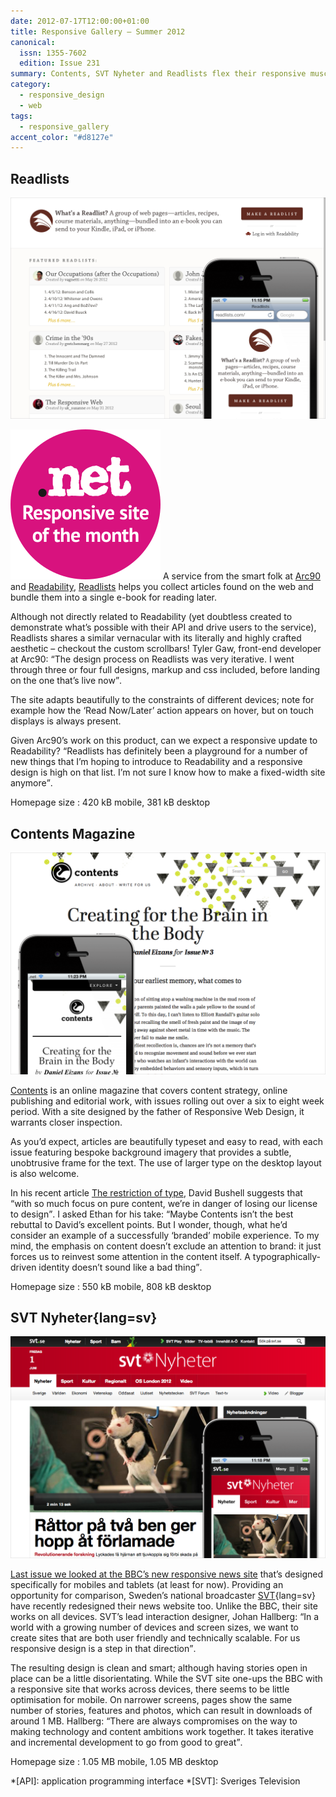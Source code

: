 ```yaml
---
date: 2012-07-17T12:00:00+01:00
title: Responsive Gallery – Summer 2012
canonical:
  issn: 1355-7602
  edition: Issue 231
summary: Contents, SVT Nyheter and Readlists flex their responsive muscles.
category:
  - responsive_design
  - web
tags:
  - responsive_gallery
accent_color: "#d8127e"
---
```


## Readlists

![Readlists homepage on a mobile phone with a screenshot of the desktop layout behind.](/media/2012/199/a1/readlists.png)

![Responsive site of the month](/media/2012/143/a2/site_of_the_month.svg) A service from the smart folk at [Arc90][1] and [Readability][2], [Readlists][3] helps you collect articles found on the web and bundle them into a single e-book for reading later.

Although not directly related to Readability (yet doubtless created to demonstrate what’s possible with their API and drive users to the service), Readlists shares a similar vernacular with its literally and highly crafted aesthetic – checkout the custom scrollbars! Tyler Gaw, front-end developer at Arc90: <q>The design process on Readlists was very iterative. I went through three or four full designs, markup and css included, before landing on the one that’s live now</q>.

The site adapts beautifully to the constraints of different devices; note for example how the ‘Read Now/Later’ action appears on hover, but on touch displays is always present.

Given Arc90’s work on this product, can we expect a responsive update to Readability? <q>Readlists has definitely been a playground for a number of new things that I’m hoping to introduce to Readability and a responsive design is high on that list. I’m not sure I know how to make a fixed-width site anymore</q>.

Homepage size
: 420 kB mobile, 381 kB desktop

## Contents Magazine

![Contents Magazine homepage on a mobile phone with a screenshot of the desktop layout behind.](/media/2012/199/a1/contents_magazine.png)

[Contents][4] is an online magazine that covers content strategy, online publishing and editorial work, with issues rolling out over a six to eight week period. With a site designed by the father of Responsive Web Design, it warrants closer inspection.

As you’d expect, articles are beautifully typeset and easy to read, with each issue featuring bespoke background imagery that provides a subtle, unobtrusive frame for the text. The use of larger type on the desktop layout is also welcome.

In his recent article [The restriction of type][5], David Bushell suggests that <q>with so much focus on pure content, we’re in danger of losing our license to design</q>. I asked Ethan for his take: <q>Maybe Contents isn’t the best rebuttal to David’s excellent points. But I wonder, though, what he’d consider an example of a successfully ‘branded’ mobile experience. To my mind, the emphasis on content doesn’t exclude an attention to brand: it just forces us to reinvest some attention in the content itself. A typographically-driven identity doesn’t sound like a bad thing</q>.

Homepage size
: 550 kB mobile, 808 kB desktop

## SVT Nyheter{lang=sv}

![SVT Nyheter homepage on a mobile phone with a screenshot of the desktop layout behind.](/media/2012/199/a1/svt_nyheter.png)

[Last issue we looked at the BBC’s new responsive news site][6] that’s designed specifically for mobiles and tablets (at least for now). Providing an opportunity for comparison, Sweden’s national broadcaster [SVT][7]{lang=sv} have recently redesigned their news website too. Unlike the BBC, their site works on all devices. SVT’s lead interaction designer, Johan Hallberg: <q>In a world with a growing number of devices and screen sizes, we want to create sites that are both user friendly and technically scalable. For us responsive design is a step in that direction</q>.

The resulting design is clean and smart; although having stories open in place can be a little disorientating. While the SVT site one-ups the BBC with a responsive site that works across devices, there seems to be little optimisation for mobile. On narrower screens, pages show the same number of stories, features and photos, which can result in downloads of around 1 MB. Hallberg: <q>There are always compromises on the way to making technology and content ambitions work together. It takes iterative and incremental development to go from good to great</q>.

Homepage size
: 1.05 MB mobile, 1.05 MB desktop

[1]: arc90.com
[2]: readability.com
[3]: readlists.com
[4]: https://contentsmagazine.com
[5]: dbushell.com/2012/05/26/the-restriction-of-type/
[6]: /2012/214/a1/responsive_gallery/#bbc-news-mobile
[7]: svt.se/nyheter

*[API]: application programming interface
*[SVT]: Sveriges Television

